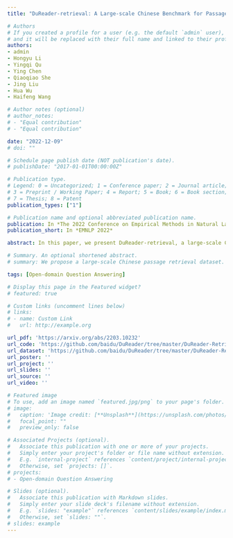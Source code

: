 ```yaml
---
title: "DuReader-retrieval: A Large-scale Chinese Benchmark for Passage Retrieval from Web Search Engine"

# Authors
# If you created a profile for a user (e.g. the default `admin` user), write the username (folder name) here 
# and it will be replaced with their full name and linked to their profile.
authors:
- admin
- Hongyu Li
- Yingqi Qu
- Ying Chen
- Qiaoqiao She
- Jing Liu
- Hua Wu
- Haifeng Wang

# Author notes (optional)
# author_notes:
# - "Equal contribution"
# - "Equal contribution"

date: "2022-12-09"
# doi: ""

# Schedule page publish date (NOT publication's date).
# publishDate: "2017-01-01T00:00:00Z"

# Publication type.
# Legend: 0 = Uncategorized; 1 = Conference paper; 2 = Journal article;
# 3 = Preprint / Working Paper; 4 = Report; 5 = Book; 6 = Book section;
# 7 = Thesis; 8 = Patent
publication_types: ["1"]

# Publication name and optional abbreviated publication name.
publication: In *The 2022 Conference on Empirical Methods in Natural Language Processing*
publication_short: In *EMNLP 2022*

abstract: In this paper, we present DuReader-retrieval, a large-scale Chinese dataset for passage retrieval. DuReader-retrieval contains more than 90K queries and over 8M unique passages from Baidu search. To ensure the quality of our benchmark and address the shortcomings in other existing datasets, we (1) reduce the false negatives in development and testing sets by pooling the results from multiple retrievers with human annotations, (2) and remove the training queries that are semantically similar to the development and testing queries. Additionally, we provide two out-of-domain testing sets for cross-domain evaluation, as well as a cross-lingual set that has been manually translated for cross-lingual retrieval. The experiments demonstrate that DuReader-retrieval is challenging and there is still plenty of room for improvement, e.g. salient phrase and syntax mismatch between query and paragraph. These experimental results show that the dense retriever does not generalize well across domains, and cross-lingual retrieval is essentially challenging. DuReader-retrieval is publicly available.

# Summary. An optional shortened abstract.
# summary: We propose a large-scale Chinese passage retrieval dataset. We mainly try to improve the problems that exist in popular English dataset, such as false negatives and testing data leakage, which have been proved to hinder the evaluation of neural retrieval models based on pre-trained language models. In addition, we select and provide two out-of-domain evaluation sets and a Chinese-English cross-lingual retrieval set to facilitate the evaluation of corresponding subtasks. Experiments and analyses of baselines show that passage retrieval is still challenging, e.g., weak domain generalization, factual consistency, grammatical consistency, etc. are still challenging for the recent neural retrieval models.

tags: [Open-domain Question Answering]

# Display this page in the Featured widget?
# featured: true

# Custom links (uncomment lines below)
# links:
# - name: Custom Link
#   url: http://example.org

url_pdf: 'https://arxiv.org/abs/2203.10232'
url_code: 'https://github.com/baidu/DuReader/tree/master/DuReader-Retrieval'
url_dataset: 'https://github.com/baidu/DuReader/tree/master/DuReader-Retrieval'
url_poster: ''
url_project: ''
url_slides: ''
url_source: ''
url_video: ''

# Featured image
# To use, add an image named `featured.jpg/png` to your page's folder. 
# image:
#   caption: 'Image credit: [**Unsplash**](https://unsplash.com/photos/pLCdAaMFLTE)'
#   focal_point: ""
#   preview_only: false

# Associated Projects (optional).
#   Associate this publication with one or more of your projects.
#   Simply enter your project's folder or file name without extension.
#   E.g. `internal-project` references `content/project/internal-project/index.md`.
#   Otherwise, set `projects: []`.
# projects:
# - Open-domain Question Answering

# Slides (optional).
#   Associate this publication with Markdown slides.
#   Simply enter your slide deck's filename without extension.
#   E.g. `slides: "example"` references `content/slides/example/index.md`.
#   Otherwise, set `slides: ""`.
# slides: example
---
```


<!-- {{% callout note %}}
Click the *Cite* button above to demo the feature to enable visitors to import publication metadata into their reference management software.
{{% /callout %}}

{{% callout note %}}
Create your slides in Markdown - click the *Slides* button to check out the example.
{{% /callout %}}

Supplementary notes can be added here, including [code, math, and images](https://wowchemy.com/docs/writing-markdown-latex/). -->
